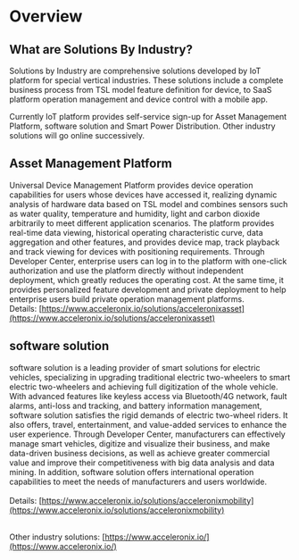 # Overview

## **What are Solutions By Industry?**

Solutions by Industry are comprehensive solutions developed by IoT platform for special vertical industries. These solutions include a complete business process from TSL model feature definition for device, to SaaS platform operation management and device control with a mobile app.

Currently IoT platform provides self-service sign-up for Asset Management Platform, software solution and Smart Power Distribution. Other industry solutions will go online successively.

## **Asset Management Platform**

Universal Device Management Platform provides device operation capabilities for users whose devices have accessed it, realizing dynamic analysis of hardware data based on TSL model and combines sensors such as water quality, temperature and humidity, light and carbon dioxide arbitrarily to meet different application scenarios. The platform provides real-time data viewing, historical operating characteristic curve, data aggregation and other features, and provides device map, track playback and track viewing for devices with positioning requirements. Through Developer Center, enterprise users can log in to the platform with one-click authorization and use the platform directly without independent deployment, which greatly reduces the operating cost.  At the same time, it provides personalized feature development and private deployment to help enterprise users build private operation management platforms.<br/>
Details: [https://www.acceleronix.io/solutions/acceleronixasset](https://www.acceleronix.io/solutions/acceleronixasset)
## **software solution**

software solution is a leading provider of smart solutions for electric vehicles, specializing in upgrading traditional electric two-wheelers to smart electric two-wheelers and achieving full digitization of the whole vehicle. With advanced features like keyless access via Bluetooth/4G network, fault alarms, anti-loss and tracking, and battery information management, software solution satisfies the rigid demands of electric two-wheel riders. It also offers, travel, entertainment, and value-added services to enhance the user experience. Through Developer Center, manufacturers can effectively manage smart vehicles, digitize and visualize their business, and make data-driven business decisions, as well as achieve greater commercial value and improve their competitiveness with big data analysis and data mining. In addition, software solution offers international operation capabilities to meet the needs of manufacturers and users worldwide.
<br/>
<br/>Details: [https://www.acceleronix.io/solutions/acceleronixmobility](https://www.acceleronix.io/solutions/acceleronixmobility)


<br/>Other industry solutions: [https://www.acceleronix.io/](https://www.acceleronix.io/)


